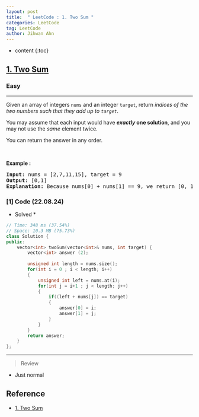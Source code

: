 ```yaml
---
layout: post
title:  " LeetCode : 1. Two Sum "
categories: LeetCode
tag: LeetCode
author: Jihwan Ahn
---
```

* content
{:toc}

<h2><a href="https://leetcode.com/problems/two-sum/">1. Two Sum</a></h2><h3>Easy</h3><hr><div><p>Given an array of integers <code>nums</code>&nbsp;and an integer <code>target</code>, return <em>indices of the two numbers such that they add up to <code>target</code></em>.</p>

<p>You may assume that each input would have <strong><em>exactly</em> one solution</strong>, and you may not use the <em>same</em> element twice.</p>

<p>You can return the answer in any order.</p>

<p>&nbsp;</p>
<p><strong>Example :</strong></p>
<pre><strong>Input:</strong> nums = [2,7,11,15], target = 9
<strong>Output:</strong> [0,1]
<strong>Explanation:</strong> Because nums[0] + nums[1] == 9, we return [0, 1].
</pre>

### [1] Code (22.08.24)

* Solved *

``` cpp
// Time: 348 ms (37.54%)
// Space: 10.3 MB (75.73%)
class Solution {
public:
    vector<int> twoSum(vector<int>& nums, int target) {
        vector<int> answer (2);
        
        unsigned int length = nums.size();
        for(int i = 0 ; i < length; i++)
        {
            unsigned int left = nums.at(i);
            for(int j = i+1 ; j < length; j++)
            {
                if((left + nums[j]) == target)
                {
                    answer[0] = i;
                    answer[1] = j;
                }
            }                
        }
        return answer;
    }
};
```

---
> Review

* Just normal

## Reference

* [1. Two Sum](https://leetcode.com/problems/two-sum/)
